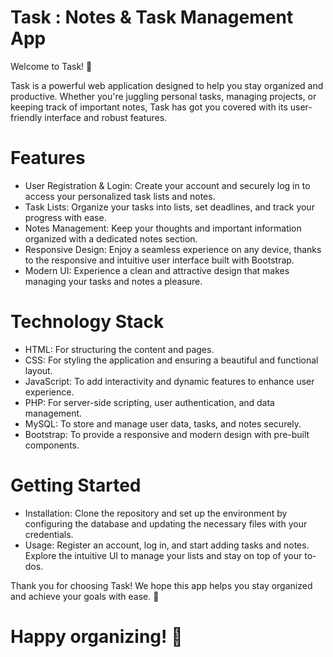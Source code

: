 # Task : Notes & Task Management App
Welcome to Task! 🎉

Task is a powerful web application designed to help you stay organized and productive. Whether you're juggling personal tasks, managing projects, or keeping track of important notes, Task  has got you covered with its user-friendly interface and robust features.

# Features
* User Registration & Login: Create your account and securely log in to access your personalized task lists and notes.
* Task Lists: Organize your tasks into lists, set deadlines, and track your progress with ease.
* Notes Management: Keep your thoughts and important information organized with a dedicated notes section.
* Responsive Design: Enjoy a seamless experience on any device, thanks to the responsive and intuitive user interface built with Bootstrap.
* Modern UI: Experience a clean and attractive design that makes managing your tasks and notes a pleasure.
# Technology Stack
* HTML: For structuring the content and pages.
* CSS: For styling the application and ensuring a beautiful and functional layout.
* JavaScript: To add interactivity and dynamic features to enhance user experience.
* PHP: For server-side scripting, user authentication, and data management.
* MySQL: To store and manage user data, tasks, and notes securely.
* Bootstrap: To provide a responsive and modern design with pre-built components.
# Getting Started
* Installation: Clone the repository and set up the environment by configuring the database and updating the necessary files with your credentials.
* Usage: Register an account, log in, and start adding tasks and notes. Explore the intuitive UI to manage your lists and stay on top of your to-dos.


Thank you for choosing Task! We hope this app helps you stay organized and achieve your goals with ease. 🌟

# Happy organizing! 🚀
